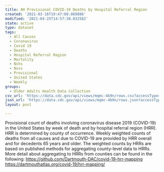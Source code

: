 ```yaml
---
title: AH Provisional COVID-19 Deaths by Hospital Referral Region
created: '2021-03-16T19:47:08.069886'
modified: '2021-04-25T14:57:30.032582'
state: active
type: dataset
tags:
  - All Causes
  - Coronavirus
  - Covid 19
  - Deaths
  - Hospital Referral Region
  - Mortality
  - Nchs
  - Nvss
  - Provisional
  - United States
  - Weekly
groups:
  - Older Adults Health Data Collection
csv_url: 'https://data.cdc.gov/api/views/mqmc-4b9n/rows.csv?accessType=DOWNLOAD'
json_url: 'https://data.cdc.gov/api/views/mqmc-4b9n/rows.json?accessType=DOWNLOAD'
layout: post

---
```

Provisional count of deaths involving coronavirus disease 2019 (COVID-19) in the United States by week of death and by hospital referral region (HRR). HRR is determined by county of occurrence. Weekly weighted counts of deaths from all causes and due to COVID-19 are provided by HRR overall and for decedents 65 years and older. The weighted counts by HRRs are based on published methods for aggregating county-level data to HRRs. More detail about aggregating to HRRs from counties can be found in the following: https://github.com/Dartmouth-DAC/covid-19-hrr-mapping
https://dartmouthatlas.org/covid-19/hrr-mapping/
